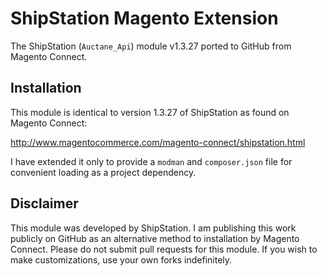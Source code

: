 # ShipStation Magento Extension
The ShipStation (`Auctane_Api`) module v1.3.27 ported to GitHub from Magento Connect.

## Installation
This module is identical to version 1.3.27 of ShipStation as found on Magento Connect:

http://www.magentocommerce.com/magento-connect/shipstation.html

I have extended it only to provide a `modman` and `composer.json` file for convenient
loading as a project dependency.

## Disclaimer
This module was developed by ShipStation. I am publishing this work publicly on GitHub
as an alternative method to installation by Magento Connect. Please do not submit pull
requests for this module. If you wish to make customizations, use your own forks
indefinitely.